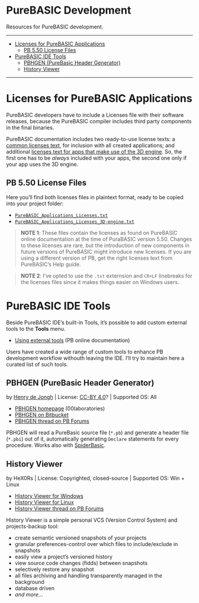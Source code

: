PureBASIC Development
=====================

Resources for PureBASIC development.

------------------------------------------------------------------------

<!-- #toc -->
-   [Licenses for PureBASIC Applications](#licenses-for-purebasic-applications)
    -   [PB 5.50 License Files](#pb-550-license-files)
-   [PureBASIC IDE Tools](#purebasic-ide-tools)
    -   [PBHGEN (PureBasic Header Generator)](#pbhgen-purebasic-header-generator)
    -   [History Viewer](#history-viewer)

<!-- /toc -->

------------------------------------------------------------------------

Licenses for PureBASIC Applications
===================================

PureBASIC developers have to include a Licenses file with their software releases, because the PureBASIC compiler includes third party components in the final binaries.

PureBASIC documentation includes two ready-to-use license texts: a [common licenses text](https://www.purebasic.com/documentation/reference/license_application.html), for inclusion with all created applications; and additional [licenses text for apps that make use of the 3D engine](https://www.purebasic.com/documentation/reference/license_engine3d.html). So, the first one has to be *always* included with your apps, the second one only if your app uses the 3D engine.

PB 5.50 License Files
---------------------

Here you’ll find both licenses files in plaintext format, ready to be copied into your project folder:

-   [`PureBASIC_Applications_Licenses.txt`](PureBASIC_Applications_Licenses.txt)
-   [`PureBASIC_Applications_Licenses_3D-engine.txt`](PureBASIC_Applications_Licenses_3D-engine.txt)

> **NOTE 1**: These files contain the licenses as found on PureBASIC online documentation at the time of PuraBASIC version 5.50. Changes to these licenses are rare, but the introduction of new components in future versions of PureBASIC might introduce new licenses. If you are using a different version of PB, get the right licenses text from PureBASIC’s Help guide.

> **NOTE 2**: I’ve opted to use the `.txt` externsion and `CR+LF` linebreaks for the licenses files since it makes things easier on Windows users.

PureBASIC IDE Tools
===================

Beside PureBASIC IDE’s built-in Tools, it’s possible to add custom external tools to the **Tools** menu.

-   [Using external tools](https://www.purebasic.com/documentation/reference/ide_externaltools.html) (PB online documentation)

Users have created a wide range of custom tools to enhance PB development workflow withouth leaving the IDE. I’ll try to maintain here a curated list of such tools.

PBHGEN (PureBasic Header Generator)
-----------------------------------

by [Henry de Jongh](https://00laboratories.com/about/henry-de-jongh) | License: [CC-BY 4.0](https://bitbucket.org/Henry00/pbhgen/issues/1/release-pbhgen-under-a-foss-license)? | Supported OS: All

-   [PBHGEN homepage](http://00laboratories.com/downloads/programming/purebasic-header-generator) (00laboratories)
-   [PBHGEN on Bitbucket](https://bitbucket.org/Henry00/pbhgen)
-   [PBHGEN thread on PB Forums](http://www.purebasic.fr/english/viewtopic.php?f=27&t=53414)

PBHGEN will read a PureBasic source file (`*.pb`) and generate a header file (`*.pbi`) out of it, automatically generating `Declare` statements for every procedure. Works also with [SpiderBasic](https://www.spiderbasic.com/).

History Viewer
--------------

by HeX0Rs | License: Copyrighted, closed-source | Supported OS: Win + Linux

-   [History Viewer for Windows](http://hex0rs.coderbu.de/e107_plugins/download/download.php?view.2)
-   [History Viewer for Linux](http://hex0rs.coderbu.de/e107_plugins/download/download.php?view.10)
-   [History Viewer thread on PB Forums](http://www.purebasic.fr/english/viewtopic.php?f=27&t=45757)

History Viewer is a simple personal VCS (Version Control System) and projects-backup tool:

-   create semantic versioned snapshots of your projects
-   granular preferences-control over which files to include/exclude in snapshots
-   easily view a project’s versioned history
-   view source code changes (fidds) between snapshots
-   selectively restore any snapshot
-   all files archiving and handling transparently managed in the background
-   database driven
-   *and more*…

